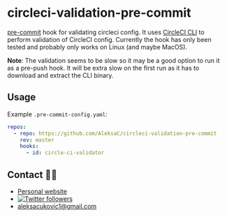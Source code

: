 # circleci-validation-pre-commit

[pre-commit](https://pre-commit.com/) hook for validating circleci config. It
uses [CircleCI CLI](https://github.com/CircleCI-Public/circleci-cli.) to perform
validation of CircleCI config. Currently the hook has only been tested and
probably only works on Linux (and maybe MacOS).

**Note**: The validation seems to be slow so it may be a good option to run it
as a pre-push hook. It will be extra slow on the first run as it has to download
and extract the CLI binary.

## Usage
Example `.pre-commit-config.yaml`:
```yaml
repos:
  - repo: https://github.com/AleksaC/circleci-validation-pre-commit
    rev: master
    hooks:
      - id: circle-ci-validator
```

## Contact 🙋‍♂️
- [Personal website](https://aleksac.me)
- <a target="_blank" href="http://twitter.com/aleksa_c_"><img alt='Twitter followers' src="https://img.shields.io/twitter/follow/aleksa_c_.svg?style=social"></a>
- aleksacukovic1@gmail.com
